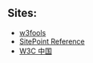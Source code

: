 ## Sites:
  * [w3fools](http://w3fools.com/)
  * [SitePoint Reference](http://reference.sitepoint.com/)
  * [W3C 中国](http://www.chinaw3c.org/)
